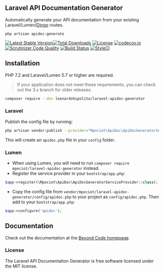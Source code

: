 ## Laravel API Documentation Generator

Automatically generate your API documentation from your existing Laravel/Lumen/[Dingo](https://github.com/dingo/api) routes.

`php artisan apidoc:generate`

[![Latest Stable Version](https://poser.pugx.org/mpociot/laravel-apidoc-generator/v/stable)](https://packagist.org/packages/mpociot/laravel-apidoc-generator)[![Total Downloads](https://poser.pugx.org/mpociot/laravel-apidoc-generator/downloads)](https://packagist.org/packages/mpociot/laravel-apidoc-generator)
[![License](https://poser.pugx.org/mpociot/laravel-apidoc-generator/license)](https://packagist.org/packages/mpociot/laravel-apidoc-generator)
[![codecov.io](https://codecov.io/github/mpociot/laravel-apidoc-generator/coverage.svg?branch=master)](https://codecov.io/github/mpociot/laravel-apidoc-generator?branch=master)
[![Scrutinizer Code Quality](https://scrutinizer-ci.com/g/mpociot/laravel-apidoc-generator/badges/quality-score.png?b=master)](https://scrutinizer-ci.com/g/mpociot/laravel-apidoc-generator/?branch=master)
[![Build Status](https://travis-ci.org/mpociot/laravel-apidoc-generator.svg?branch=master)](https://travis-ci.org/mpociot/laravel-apidoc-generator)
[![StyleCI](https://styleci.io/repos/57999295/shield?style=flat)](https://styleci.io/repos/57999295)

## Installation
PHP 7.2 and Laravel/Lumen 5.7 or higher are required.

> If your application does not meet these requirements, you can check out the 3.x branch for older releases.

```sh
composer require --dev leonardohipolito/laravel-apidoc-generator
```

### Laravel
Publish the config file by running:

```bash
php artisan vendor:publish --provider="Mpociot\ApiDoc\ApiDocGeneratorServiceProvider" --tag=apidoc-config
```

This will create an `apidoc.php` file in your `config` folder.

### Lumen
- When using Lumen, you will need to run `composer require mpociot/laravel-apidoc-generator` instead.
- Register the service provider in your `bootstrap/app.php`:

```php
$app->register(\Mpociot\ApiDoc\ApiDocGeneratorServiceProvider::class);
```

- Copy the config file from `vendor/mpociot/laravel-apidoc-generator/config/apidoc.php` to your project as `config/apidoc.php`. Then add to your `bootstrap/app.php`:

```php
$app->configure('apidoc');
```

## Documentation
Check out the documentation at the [Beyond Code homepage](https://beyondco.de/docs/laravel-apidoc-generator/).

### License

The Laravel API Documentation Generator is free software licensed under the MIT license.
